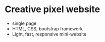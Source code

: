 # Creative pixel website

- single page
- HTML, CSS, bootstrap framework
- Light, fast, responsive mini-website